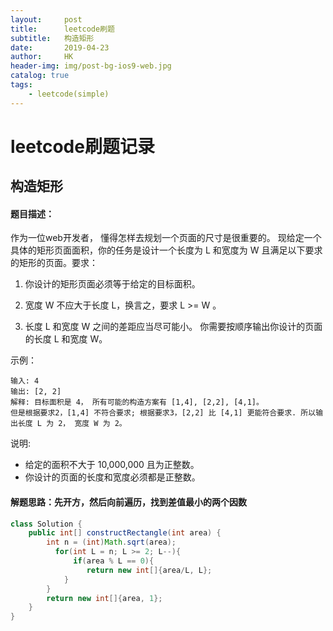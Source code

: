 ```yaml
---
layout:     post
title:      leetcode刷题
subtitle:   构造矩形
date:       2019-04-23
author:     HK
header-img: img/post-bg-ios9-web.jpg
catalog: true
tags:
    - leetcode(simple)
---
```

# leetcode刷题记录
## 构造矩形

#### 题目描述：
作为一位web开发者， 懂得怎样去规划一个页面的尺寸是很重要的。 现给定一个具体的矩形页面面积，你的任务是设计一个长度为 L 和宽度为 W 且满足以下要求的矩形的页面。要求：

1. 你设计的矩形页面必须等于给定的目标面积。

2. 宽度 W 不应大于长度 L，换言之，要求 L >= W 。

3. 长度 L 和宽度 W 之间的差距应当尽可能小。
你需要按顺序输出你设计的页面的长度 L 和宽度 W。

示例：

    输入: 4
    输出: [2, 2]
    解释: 目标面积是 4， 所有可能的构造方案有 [1,4], [2,2], [4,1]。
    但是根据要求2，[1,4] 不符合要求; 根据要求3，[2,2] 比 [4,1] 更能符合要求. 所以输出长度 L 为 2， 宽度 W 为 2。
说明:

* 给定的面积不大于 10,000,000 且为正整数。
* 你设计的页面的长度和宽度必须都是正整数。


#### 解题思路：先开方，然后向前遍历，找到差值最小的两个因数
```java
class Solution {
    public int[] constructRectangle(int area) {
        int n = (int)Math.sqrt(area);
	      for(int L = n; L >= 2; L--){
	          if(area % L == 0){
	             return new int[]{area/L, L};
	        }
	    }
	    return new int[]{area, 1};
    }
}
```
